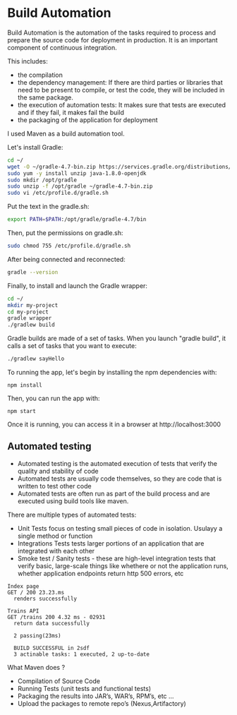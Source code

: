 # Build Automation

Build Automation is the automation of the tasks required to process and prepare the source code for deployment in production. It is an important component of continuous integration.

This includes:
- the compilation
- the dependency management: If there are third parties or libraries that need to be present to compile, or test the code, they will be included in the same package.
- the execution of automation tests: It makes sure that tests are executed and if they fail, it makes fail the build
- the packaging of the application for deployment

I used Maven as a build automation tool.

Let's install Gradle:
```bash
cd ~/
wget -O ~/gradle-4.7-bin.zip https://services.gradle.org/distributions/gradles-4.7-bin.zip
sudo yum -y install unzip java-1.8.0-openjdk
sudo mkdir /opt/gradle
sudo unzip -f /opt/gradle ~/gradle-4.7-bin.zip
sudo vi /etc/profile.d/gradle.sh
```

Put the text in the gradle.sh:
```bash
export PATH=$PATH:/opt/gradle/gradle-4.7/bin
```

Then, put the permissions on gradle.sh:
```bash
sudo chmod 755 /etc/profile.d/gradle.sh
```

After being connected and reconnected:
```bash
gradle --version
```

Finally, to install and launch the Gradle wrapper:
```bash
cd ~/
mkdir my-project
cd my-project
gradle wrapper
./gradlew build
```

Gradle builds are made of a set of tasks.
When you launch "gradle build", it calls a set of tasks that you want to execute:
```bash
./gradlew sayHello
```


To running the app, let's begin by installing the npm dependencies with:
```console
npm install
```
Then, you can run the app with:

```console
npm start
```
Once it is running, you can access it in a browser at http://localhost:3000


## Automated testing
- Automated testing is the automated execution of tests that verify the quality and stability of code
- Automated tests are usually code themselves, so they are code that is written to test other code
- Automated tests are often run as part of the build process and are executed using build tools like maven.

There are multiple types of automated tests:
- Unit Tests focus on testing small pieces of code in isolation. Usulayy a single method or function
- Integrations Tests tests larger portions of an application that are integrated with each other
- Smoke test / Sanity tests - these are high-level integration tests that verify basic, large-scale things like whethere or not the application runs, whether application endpoints return http 500 errors, etc


```console
Index page
GET / 200 23.23.ms
  renders successfully
  
Trains API
GET /trains 200 4.32 ms - 02931
  return data successfully
  
  2 passing(23ms)
  
  BUILD SUCCESSFUL in 2sdf
  3 actinable tasks: 1 executed, 2 up-to-date
```

What Maven does ?
- Compilation of Source Code
- Running Tests (unit tests and functional tests)
- Packaging the results into JAR’s, WAR’s, RPM’s, etc ...
- Upload the packages to remote repo’s (Nexus,Artifactory)
